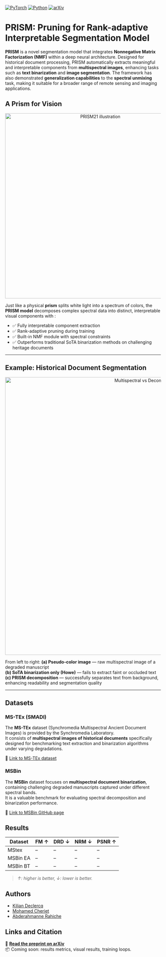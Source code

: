 [![PyTorch](https://img.shields.io/badge/PyTorch-ee4c2c?logo=pytorch&logoColor=white)](#)  [![Python](https://img.shields.io/badge/Python-3776AB?logo=python&logoColor=fff)](#)  [![arXiv](https://img.shields.io/badge/arXiv-<INDEX>-b31b1b.svg)](https://arxiv.org/abs/<INDEX>)

# **PRISM**: Pruning for Rank-adaptive Interpretable Segmentation Model

**PRISM** is a novel segmentation model that integrates **Nonnegative Matrix Factorization (NMF)** within a deep neural architecture. Designed for historical document processing, PRISM automatically extracts meaningful and interpretable components from **multispectral images**, enhancing tasks such as **text binarization** and **image segmentation**. The framework has also demonstrated **generalization capabilities** to the **spectral unmixing** task, making it suitable for a broader range of remote sensing and imaging applications.

## A Prism for Vision

<p align="center">
  <img src="https://github.com/user-attachments/assets/d56ca3a3-65b6-43e0-977e-4528beff784b" alt="PRISM21 illustration" width="600">
</p>

Just like a physical **prism** splits white light into a spectrum of colors, the **PRISM model** decomposes complex spectral data into distinct, interpretable visual components with :

- ✅ Fully interpretable component extraction  
- ✅ Rank-adaptive pruning during training  
- ✅ Built-in NMF module with spectral constraints  
- ✅ Outperforms traditional SoTA binarization methods on challenging heritage documents

---

## Example: Historical Document Segmentation

<p align="center">
  <img src="https://github.com/user-attachments/assets/bd1d82d7-4747-4fec-8c65-f68158c51b0d" alt="Multispectral vs Decomposition" width="900">
</p>

From left to right:
**(a) Pseudo-color image** — raw multispectral image of a degraded manuscript  
**(b) SoTA binarization only (Howe)** — fails to extract faint or occluded text  
**(c) PRISM decomposition** — successfully separates text from background, enhancing readability and segmentation quality

---

## Datasets
### MS-TEx (SMADI)

The **MS-TEx** dataset (Synchromedia Multispectral Ancient Document Images) is provided by the Synchromedia Laboratory.  
It consists of **multispectral images of historical documents** specifically designed for benchmarking text extraction and binarization algorithms under varying degradations.

🔗 [Link to MS-TEx dataset](https://tc11.cvc.uab.es/datasets/SMADI_1)

### MSBin

The **MSBin** dataset focuses on **multispectral document binarization**, containing challenging degraded manuscripts captured under different spectral bands.  
It is a valuable benchmark for evaluating spectral decomposition and binarization performance.

🔗 [Link to MSBin GitHub page](https://github.com/hollaus/msbin)



## Results

| Dataset     | FM ↑     | DRD ↓    | NRM ↓    | PSNR ↑   |
|-------------|----------|----------|----------|----------|
| MStex  | –        | –        | –        | –        |
| MSBin EA  | –        | –        | –        | –        |
| MSBin BT | –      | –        | –        | –        |


> *↑: higher is better, ↓: lower is better.*


## Authors

- [Kilian Declercq](https://www.github.com/Kilian-Declercq)  
- [Mohamed Cheriet](https://profs.etsmtl.ca/mcheriet/)
- [Abderahmanne Rahiche]()


## Links and Citation

📄 **[Read the preprint on arXiv](https://arxiv.org/abs/<INDEX>)**  
📦 Coming soon: results metrics, visual results, training loops.

